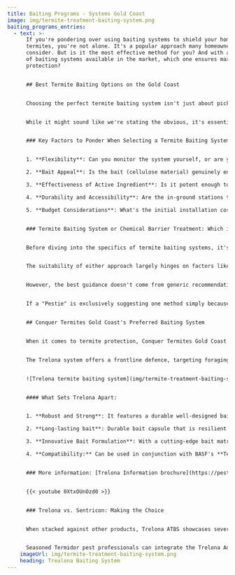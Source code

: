 ```yaml
---
title: Baiting Programs - Systems Gold Coast
image: img/termite-treatment-baiting-system.png
baiting_programs_entries:
  - text: >-
      If you're pondering over using baiting systems to shield your home from
      termites, you're not alone. It's a popular approach many homeowners
      consider. But is it the most effective method for you? And with a plethora
      of baiting systems available in the market, which one ensures maximum
      protection?


      ## Best Termite Baiting Options on the Gold Coast


      Choosing the perfect termite baiting system isn't just about picking any option off the shelf. It's about finding a system that truly works!


      While it might sound like we're stating the obvious, it's essential to realize that not all baiting systems are made equal. Differences abound when it comes to effectiveness, durability, and pricing, especially here on the Gold Coast.


      ### Key Factors to Ponder When Selecting a Termite Baiting System:


      1. **Flexibility**: Can you monitor the system yourself, or are you tied to a dedicated monitoring service?

      2. **Bait Appeal**: Is the bait (cellulose material) genuinely enticing to termites? Remember, if they're not attracted to it, they won't consume it.

      3. **Effectiveness of Active Ingredient**: Is it potent enough to eradicate a colony? How soon can you expect results?

      4. **Durability and Accessibility**: Are the in-ground stations tough and user-friendly? If you have pets or frequent lawn activities, you'll need a resilient station.

      5. **Budget Considerations**: What's the initial installation cost? How much does a year-long monitoring service set you back? What about the expenses tied to replacing consumed bait capsules?


      ### Termite Baiting System or Chemical Barrier Treatment: Which is Superior?


      Before diving into the specifics of termite baiting systems, it's crucial to address this fundamental question: *Is a baiting system inherently better than a chemical barrier treatment?*


      The suitability of either approach largely hinges on factors like the construction of your property and its termite history. Sometimes, the nature and design of a building may make chemical treatments more effective.


      However, the best guidance doesn't come from generic recommendations. Rather, it's derived from termite experts who are versatile in both baiting systems and chemical treatments. Such professionals can provide an unbiased perspective, steering clear of the 'one-size-fits-all' mindset, and offer solutions tailored to your unique situation. 


      If a "Pestie" is exclusively suggesting one method simply because that's their only offering, it could indicate they're not considering the optimal solution for your needs.


      ## Conquer Termites Gold Coast's Preferred Baiting System


      When it comes to termite protection, Conquer Termites Gold Coast recommends the **Trelona** Advance Termite Baiting System.


      The Trelona system offers a frontline defence, targeting foraging termites before they infiltrate your home. Developed and brought to Australia by the leading chemical conglomerate, **BASF**, Trelona has established itself as a baiting system of excellence for Australian conditions.


      ![Trelona termite baiting system](img/termite-treatment-baiting-system-trelona.png)


      #### What Sets Trelona Apart:


      1. **Robust and Strong**: It features a durable well-designed bait station, cleverly crafted to promote termite interception and active feeding.

      2. **Long-lasting bait**: Durable bait capsule that is resilient to endure for over five years. The bait capsules is designed to last and stay effective against diverse weather conditions. Their capsule design ensures straightforward monitoring and hassle-free replenishment.

      3. **Innovative Bait Formulation**: With a cutting-edge bait matrix, termites find it hard to resist the lure of Trelona.

      4. **Compatibility:** Can be used in conjunction with BASF's **Termidor HE** chemical application. 


      ### More information: [Trelona Information brochure](https://pest-control.basf.com.au/sites/basf.com.au/files/2023-08/214037_PSS_Trelona_Fact_Sheet_Update_Jul23_WEB_v3.pdf)


      {{< youtube 0XtxOUnOzd0 >}}


      ### Trelona vs. Sentricon: Making the Choice


      When stacked against other products, Trelona ATBS showcases several notable merits. It boasts 50% more bait in every application and remains unparalleled in its ability to be used alongside the Termidor range.


      Seasoned Termidor pest professionals can integrate the Trelona Advance Termite Bait System into a comprehensive termite management plan, complemented by products like Termidor Residual or Termidor HE. With a reputation spanning over two decades, Termidor has cemented its place as a reliable termite solution. To connect with a certified Termidor specialist, visit [termidor.com.au](https://www.termidor.com.au/).
    imageUrl: img/termite-treatment-baiting-system.png
    heading: Trealona Baiting System
---
```


